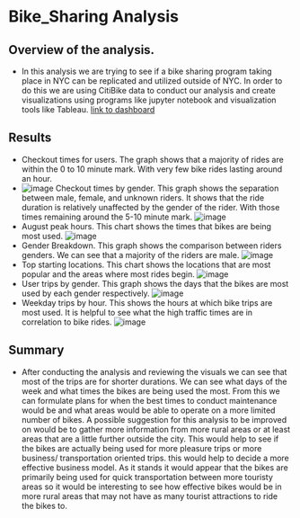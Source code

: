 # Bike_Sharing Analysis
## Overview of the analysis.
  * In this analysis we are trying to see if a bike sharing program taking place in NYC can be replicated and utilized outside of NYC. In order to do this we are using CitiBike data to conduct our analysis and create visualizations using programs like jupyter notebook and visualization tools like Tableau.  [link to dashboard](https://public.tableau.com/app/profile/ethan.sammons/viz/Bike_Sharing_16295127457710/NYCCitibikeStory?publish=yes)
## Results 
* Checkout times for users. The graph shows that a majority of rides are within the 0 to 10 minute mark. With very few bike rides lasting around an hour.
* ![image](https://user-images.githubusercontent.com/80020179/130307121-d2b6d449-19e6-4c1a-8e78-df21ab04e2cb.png)
 Checkout times by gender. This graph shows the separation between male, female, and unknown riders. It shows that the ride duration is relatively unaffected by the gender of the rider. With those times remaining around the 5-10 minute mark.
![image](https://user-images.githubusercontent.com/80020179/130307236-168c3804-b06c-44d5-a66f-b8e5013b83cb.png)
* August peak hours. This chart shows the times that bikes are being most used. 
![image](https://user-images.githubusercontent.com/80020179/130308313-ae640815-e114-4aa4-95d9-790704d85b1d.png)
* Gender Breakdown. This graph shows the comparison between riders genders. We can see that a majority of the riders are male. 
![image](https://user-images.githubusercontent.com/80020179/130308598-26ba6d72-375d-4ed2-a208-e47a4653979c.png)
* Top starting locations. This chart shows the locations that are most popular and the areas where most rides begin. 
![image](https://user-images.githubusercontent.com/80020179/130308811-c3c48845-75dc-43c7-90e3-5c8104aa5847.png)
* User trips by gender. This graph shows the days that the bikes are most used by each gender respectively.
![image](https://user-images.githubusercontent.com/80020179/130308826-642ed8b2-2922-41e3-8b1d-9cc3adc8b0ca.png)
* Weekday trips by hour. This shows the hours at which bike trips are most used. It is helpful to see what the high traffic times are in correlation to bike rides. 
![image](https://user-images.githubusercontent.com/80020179/130308829-097d168a-4ae3-41eb-8fbd-7ab6795f7a89.png)
## Summary 
* After conducting the analysis and reviewing the visuals we can see that most of the trips are for shorter durations. We can see what days of the week and what times the bikes are being used the most. From this we can formulate plans for when the best times to conduct maintenance would be and what areas would be able to operate on a more limited number of bikes. A possible suggestion for this analysis to be improved on would be to gather more information from more rural areas or at least areas that are a little further outside the city. This would help to see if the bikes are actually being used for more pleasure trips or more business/ transportation oriented trips. this would help to decide a more effective business model. As it stands it would appear that the bikes are primarily being used for quick transportation between more touristy areas so it would be interesting to see how effective bikes would be in more rural areas that may not have as many tourist attractions to ride the bikes to. 
  
